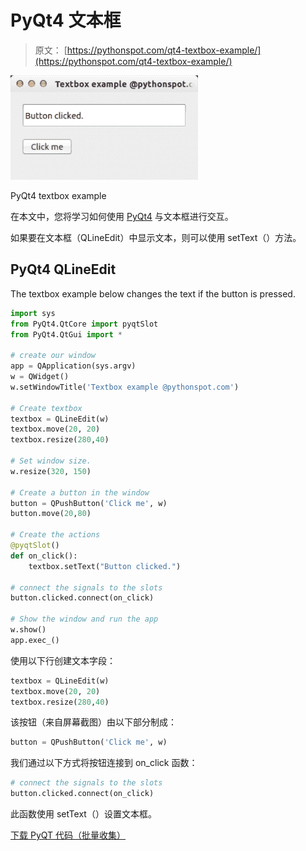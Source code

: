 # PyQt4 文本框

> 原文： [https://pythonspot.com/qt4-textbox-example/](https://pythonspot.com/qt4-textbox-example/)

![pyqt textbox](img/b2c2549d84491412df87f80cf61fbbdc.jpg)

PyQt4 textbox example

在本文中，您将学习如何使用 [PyQt4](https://pythonspot.com/pyqt4/) 与文本框进行交互。

如果要在文本框（QLineEdit）中显示文本，则可以使用 setText（）方法。

## PyQt4 QLineEdit

The textbox example below changes the text if the button is pressed.

```py
import sys
from PyQt4.QtCore import pyqtSlot
from PyQt4.QtGui import *

# create our window
app = QApplication(sys.argv)
w = QWidget()
w.setWindowTitle('Textbox example @pythonspot.com')

# Create textbox
textbox = QLineEdit(w)
textbox.move(20, 20)
textbox.resize(280,40)

# Set window size.
w.resize(320, 150)

# Create a button in the window
button = QPushButton('Click me', w)
button.move(20,80)

# Create the actions
@pyqtSlot()
def on_click():
    textbox.setText("Button clicked.")

# connect the signals to the slots
button.clicked.connect(on_click)

# Show the window and run the app
w.show()
app.exec_()

```

使用以下行创建文本字段：

```py
textbox = QLineEdit(w)
textbox.move(20, 20)
textbox.resize(280,40)

```

该按钮（来自屏幕截图）由以下部分制成：

```py
button = QPushButton('Click me', w)

```

我们通过以下方式将按钮连接到 on_click 函数：

```py
# connect the signals to the slots
button.clicked.connect(on_click)

```

此函数使用 setText（）设置文本框。

[下载 PyQT 代码（批量收集）](https://pythonspot.com/python-qt-examples/)